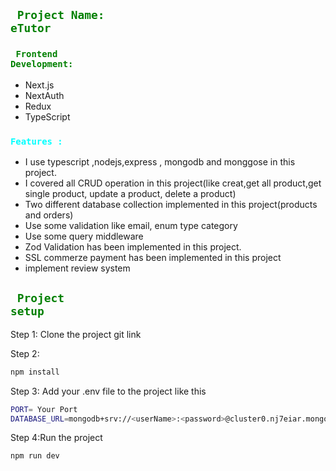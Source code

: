 ## <code style="color:green"> Project Name: eTutor</code>


### <code style="color:green"> Frontend Development:</code>
- Next.js
- NextAuth
- Redux
- TypeScript


### <code style="color:aqua">Features  :</code>

- I use typescript ,nodejs,express , mongodb and monggose in this project.
- I covered all CRUD operation in this project(like creat,get all product,get single product, update a product, delete a product)
- Two different database collection implemented in this project(products and orders)
- Use some validation like email, enum type category 
- Use some query middleware
- Zod Validation has been implemented in this project.
- SSL commerze payment has been implemented in this project
- implement review system

## <code style="color:green"> Project setup</code>

Step 1:
Clone the project git link

Step 2:

```bash
npm install
```

Step 3:
Add your .env file to the project like this
```bash
PORT= Your Port
DATABASE_URL=mongodb+srv://<userName>:<password>@cluster0.nj7eiar.mongodb.net/?retryWrites=true&w=majority&appName=Cluster0
```

Step 4:Run the project
```bash
npm run dev
```